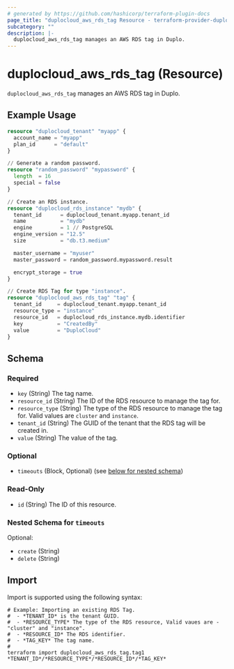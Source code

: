 ```yaml
---
# generated by https://github.com/hashicorp/terraform-plugin-docs
page_title: "duplocloud_aws_rds_tag Resource - terraform-provider-duplocloud"
subcategory: ""
description: |-
  duplocloud_aws_rds_tag manages an AWS RDS tag in Duplo.
---
```


# duplocloud_aws_rds_tag (Resource)

`duplocloud_aws_rds_tag` manages an AWS RDS tag in Duplo.

## Example Usage

```terraform
resource "duplocloud_tenant" "myapp" {
  account_name = "myapp"
  plan_id      = "default"
}

// Generate a random password.
resource "random_password" "mypassword" {
  length  = 16
  special = false
}

// Create an RDS instance.
resource "duplocloud_rds_instance" "mydb" {
  tenant_id      = duplocloud_tenant.myapp.tenant_id
  name           = "mydb"
  engine         = 1 // PostgreSQL
  engine_version = "12.5"
  size           = "db.t3.medium"

  master_username = "myuser"
  master_password = random_password.mypassword.result

  encrypt_storage = true
}

// Create RDS Tag for type "instance".
resource "duplocloud_aws_rds_tag" "tag" {
  tenant_id     = duplocloud_tenant.myapp.tenant_id
  resource_type = "instance"
  resource_id   = duplocloud_rds_instance.mydb.identifier
  key           = "CreatedBy"
  value         = "DuploCloud"
}
```

<!-- schema generated by tfplugindocs -->
## Schema

### Required

- `key` (String) The tag name.
- `resource_id` (String) The ID of the RDS resource to manage the tag for.
- `resource_type` (String) The type of the RDS resource to manage the tag for. Valid values are `cluster` and `instance`.
- `tenant_id` (String) The GUID of the tenant that the RDS tag will be created in.
- `value` (String) The value of the tag.

### Optional

- `timeouts` (Block, Optional) (see [below for nested schema](#nestedblock--timeouts))

### Read-Only

- `id` (String) The ID of this resource.

<a id="nestedblock--timeouts"></a>
### Nested Schema for `timeouts`

Optional:

- `create` (String)
- `delete` (String)

## Import

Import is supported using the following syntax:

```shell
# Example: Importing an existing RDS Tag.
#  - *TENANT_ID* is the tenant GUID.
#  - *RESOURCE_TYPE* The type of the RDS resource, Valid vaues are - "cluster" and "instance".
#  - *RESOURCE_ID* The RDS identifier.
#  - *TAG_KEY* The tag name.
#
terraform import duplocloud_aws_rds_tag.tag1 *TENANT_ID*/*RESOURCE_TYPE*/*RESOURCE_ID*/*TAG_KEY*
```
